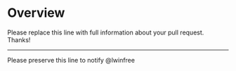 # Overview

Please replace this line with full information about your pull request. Thanks!

---

Please preserve this line to notify @lwinfree
